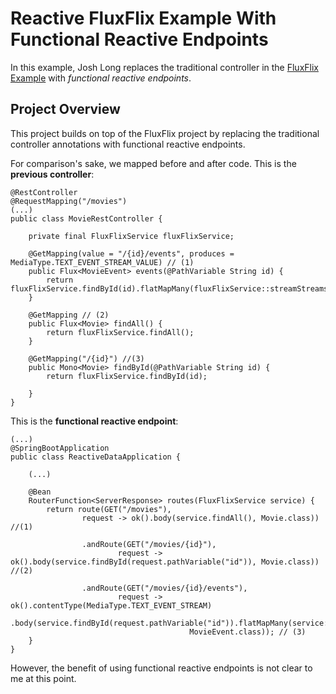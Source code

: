 # Reactive FluxFlix Example With Functional Reactive Endpoints
In this example, Josh Long replaces the traditional controller in the [FluxFlix Example](https://www.youtube.com/watch?v=zVNIZXf4BG8) with _functional reactive endpoints_.

## Project Overview
This project builds on top of the FluxFlix project by replacing the traditional controller annotations with functional reactive endpoints.

For comparison's sake, we mapped before and after code. This is the **previous controller**:

```
@RestController
@RequestMapping("/movies")
(...)
public class MovieRestController {

    private final FluxFlixService fluxFlixService;

    @GetMapping(value = "/{id}/events", produces = MediaType.TEXT_EVENT_STREAM_VALUE) // (1)
    public Flux<MovieEvent> events(@PathVariable String id) {
        return fluxFlixService.findById(id).flatMapMany(fluxFlixService::streamStreams);
    }

    @GetMapping // (2)
    public Flux<Movie> findAll() {
        return fluxFlixService.findAll();
    }

    @GetMapping("/{id}") //(3)
    public Mono<Movie> findById(@PathVariable String id) {
        return fluxFlixService.findById(id);

    }
}
```

This is the **functional reactive endpoint**:

```
(...)
@SpringBootApplication
public class ReactiveDataApplication {

    (...)

    @Bean
    RouterFunction<ServerResponse> routes(FluxFlixService service) {
        return route(GET("/movies"),
                request -> ok().body(service.findAll(), Movie.class)) //(1)

                .andRoute(GET("/movies/{id}"),
                        request -> ok().body(service.findById(request.pathVariable("id")), Movie.class)) //(2)

                .andRoute(GET("/movies/{id}/events"),
                        request -> ok().contentType(MediaType.TEXT_EVENT_STREAM)
                                .body(service.findById(request.pathVariable("id")).flatMapMany(service::streamStreams),
                                        MovieEvent.class)); // (3)
    }
}
```

However, the benefit of using functional reactive endpoints is not clear to me at this point. 
